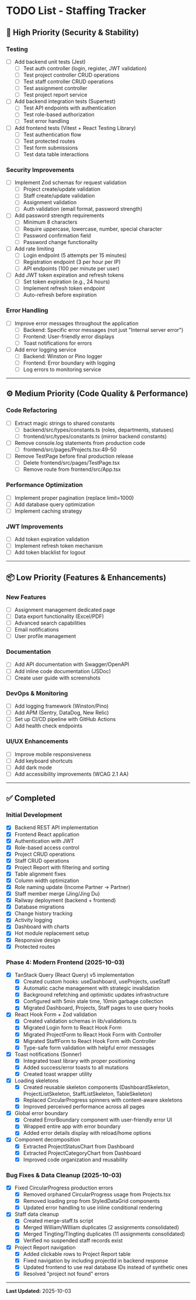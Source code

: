 # TODO List - Staffing Tracker

## 🚨 High Priority (Security & Stability)

### Testing
- [ ] Add backend unit tests (Jest)
  - [ ] Test auth controller (login, register, JWT validation)
  - [ ] Test project controller CRUD operations
  - [ ] Test staff controller CRUD operations
  - [ ] Test assignment controller
  - [ ] Test project report service
- [ ] Add backend integration tests (Supertest)
  - [ ] Test API endpoints with authentication
  - [ ] Test role-based authorization
  - [ ] Test error handling
- [ ] Add frontend tests (Vitest + React Testing Library)
  - [ ] Test authentication flow
  - [ ] Test protected routes
  - [ ] Test form submissions
  - [ ] Test data table interactions

### Security Improvements
- [ ] Implement Zod schemas for request validation
  - [ ] Project create/update validation
  - [ ] Staff create/update validation
  - [ ] Assignment validation
  - [ ] Auth validation (email format, password strength)
- [ ] Add password strength requirements
  - [ ] Minimum 8 characters
  - [ ] Require uppercase, lowercase, number, special character
  - [ ] Password confirmation field
  - [ ] Password change functionality
- [ ] Add rate limiting
  - [ ] Login endpoint (5 attempts per 15 minutes)
  - [ ] Registration endpoint (3 per hour per IP)
  - [ ] API endpoints (100 per minute per user)
- [ ] Add JWT token expiration and refresh tokens
  - [ ] Set token expiration (e.g., 24 hours)
  - [ ] Implement refresh token endpoint
  - [ ] Auto-refresh before expiration

### Error Handling
- [ ] Improve error messages throughout the application
  - [ ] Backend: Specific error messages (not just "Internal server error")
  - [ ] Frontend: User-friendly error displays
  - [ ] Toast notifications for errors
- [ ] Add error logging service
  - [ ] Backend: Winston or Pino logger
  - [ ] Frontend: Error boundary with logging
  - [ ] Log errors to monitoring service

---

## ⚙️ Medium Priority (Code Quality & Performance)

### Code Refactoring
- [ ] Extract magic strings to shared constants
  - [ ] backend/src/types/constants.ts (roles, departments, statuses)
  - [ ] frontend/src/types/constants.ts (mirror backend constants)
- [ ] Remove console.log statements from production code
  - [ ] frontend/src/pages/Projects.tsx:49-50
- [ ] Remove TestPage before final production release
  - [ ] Delete frontend/src/pages/TestPage.tsx
  - [ ] Remove route from frontend/src/App.tsx

### Performance Optimization
- [ ] Implement proper pagination (replace limit=1000)
- [ ] Add database query optimization
- [ ] Implement caching strategy

### JWT Improvements
- [ ] Add token expiration validation
- [ ] Implement refresh token mechanism
- [ ] Add token blacklist for logout

---

## 📦 Low Priority (Features & Enhancements)

### New Features
- [ ] Assignment management dedicated page
- [ ] Data export functionality (Excel/PDF)
- [ ] Advanced search capabilities
- [ ] Email notifications
- [ ] User profile management

### Documentation
- [ ] Add API documentation with Swagger/OpenAPI
- [ ] Add inline code documentation (JSDoc)
- [ ] Create user guide with screenshots

### DevOps & Monitoring
- [ ] Add logging framework (Winston/Pino)
- [ ] Add APM (Sentry, DataDog, New Relic)
- [ ] Set up CI/CD pipeline with GitHub Actions
- [ ] Add health check endpoints

### UI/UX Enhancements
- [ ] Improve mobile responsiveness
- [ ] Add keyboard shortcuts
- [ ] Add dark mode
- [ ] Add accessibility improvements (WCAG 2.1 AA)

---

## ✅ Completed

### Initial Development
- [x] Backend REST API implementation
- [x] Frontend React application
- [x] Authentication with JWT
- [x] Role-based access control
- [x] Project CRUD operations
- [x] Staff CRUD operations
- [x] Project Report with filtering and sorting
- [x] Table alignment fixes
- [x] Column width optimization
- [x] Role naming update (Income Partner → Partner)
- [x] Staff member merge (Jing/Jing Du)
- [x] Railway deployment (backend + frontend)
- [x] Database migrations
- [x] Change history tracking
- [x] Activity logging
- [x] Dashboard with charts
- [x] Hot module replacement setup
- [x] Responsive design
- [x] Protected routes

### Phase 4: Modern Frontend (2025-10-03)
- [x] TanStack Query (React Query) v5 implementation
  - [x] Created custom hooks: useDashboard, useProjects, useStaff
  - [x] Automatic cache management with strategic invalidation
  - [x] Background refetching and optimistic updates infrastructure
  - [x] Configured with 5min stale time, 10min garbage collection
  - [x] Migrated Dashboard, Projects, Staff pages to use query hooks
- [x] React Hook Form + Zod validation
  - [x] Created validation schemas in lib/validations.ts
  - [x] Migrated Login form to React Hook Form
  - [x] Migrated ProjectForm to React Hook Form with Controller
  - [x] Migrated StaffForm to React Hook Form with Controller
  - [x] Type-safe form validation with helpful error messages
- [x] Toast notifications (Sonner)
  - [x] Integrated toast library with proper positioning
  - [x] Added success/error toasts to all mutations
  - [x] Created toast wrapper utility
- [x] Loading skeletons
  - [x] Created reusable skeleton components (DashboardSkeleton, ProjectListSkeleton, StaffListSkeleton, TableSkeleton)
  - [x] Replaced CircularProgress spinners with content-aware skeletons
  - [x] Improved perceived performance across all pages
- [x] Global error boundary
  - [x] Created ErrorBoundary component with user-friendly error UI
  - [x] Wrapped entire app with error boundary
  - [x] Added error details display with reload/home options
- [x] Component decomposition
  - [x] Extracted ProjectStatusChart from Dashboard
  - [x] Extracted ProjectCategoryChart from Dashboard
  - [x] Improved code organization and reusability

### Bug Fixes & Data Cleanup (2025-10-03)
- [x] Fixed CircularProgress production errors
  - [x] Removed orphaned CircularProgress usage from Projects.tsx
  - [x] Removed loading prop from StyledDataGrid components
  - [x] Updated error handling to use inline conditional rendering
- [x] Staff data cleanup
  - [x] Created merge-staff.ts script
  - [x] Merged William/WIlliam duplicates (2 assignments consolidated)
  - [x] Merged Tingting/TIngting duplicates (11 assignments consolidated)
  - [x] Verified no suspended staff records exist
- [x] Project Report navigation
  - [x] Added clickable rows to Project Report table
  - [x] Fixed navigation by including projectId in backend response
  - [x] Updated frontend to use real database IDs instead of synthetic ones
  - [x] Resolved "project not found" errors

---

**Last Updated:** 2025-10-03
